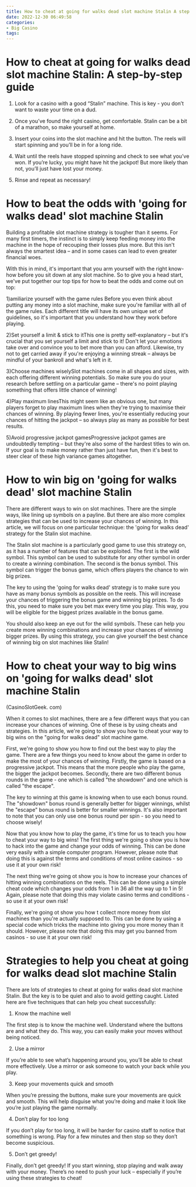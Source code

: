 ```yaml
---
title: How to cheat at going for walks dead slot machine Stalin A step by step guide
date: 2022-12-30 06:49:58
categories:
- Big Casino
tags:
---
```



#  How to cheat at going for walks dead slot machine Stalin: A step-by-step guide

1. Look for a casino with a good “Stalin” machine. This is key - you don’t want to waste your time on a dud.

2. Once you’ve found the right casino, get comfortable. Stalin can be a bit of a marathon, so make yourself at home.

3. Insert your coins into the slot machine and hit the button. The reels will start spinning and you’ll be in for a long ride.

4. Wait until the reels have stopped spinning and check to see what you’ve won. If you’re lucky, you might have hit the jackpot! But more likely than not, you’ll just have lost your money.

5. Rinse and repeat as necessary!

#  How to beat the odds with 'going for walks dead' slot machine Stalin

Building a profitable slot machine strategy is tougher than it seems. For many first timers, the instinct is to simply keep feeding money into the machine in the hope of recouping their losses plus more. But this isn't always the smartest idea – and in some cases can lead to even greater financial woes.

With this in mind, it's important that you arm yourself with the right know-how before you sit down at any slot machine. So to give you a head start, we've put together our top tips for how to beat the odds and come out on top:

1)amiliarize yourself with the game rules
Before you even think about putting any money into a slot machine, make sure you're familiar with all of the game rules. Each different title will have its own unique set of guidelines, so it's important that you understand how they work before playing.

2)Set yourself a limit & stick to itThis one is pretty self-explanatory – but it's crucial that you set yourself a limit and stick to it! Don't let your emotions take over and convince you to bet more than you can afford. Likewise, try not to get carried away if you're enjoying a winning streak – always be mindful of your bankroll and what's left in it.

3)Choose machines wiselySlot machines come in all shapes and sizes, with each offering different winning potentials. So make sure you do your research before settling on a particular game – there's no point playing something that offers little chance of winning!

4)Play maximum linesThis might seem like an obvious one, but many players forget to play maximum lines when they're trying to maximise their chances of winning. By playing fewer lines, you're essentially reducing your chances of hitting the jackpot – so always play as many as possible for best results.

5)Avoid progressive jackpot gamesProgressive jackpot games are undoubtedly tempting – but they're also some of the hardest titles to win on. If your goal is to make money rather than just have fun, then it's best to steer clear of these high variance games altogether.

#  How to win big on 'going for walks dead' slot machine Stalin

There are different ways to win on slot machines. There are the simple ways, like lining up symbols on a payline. But there are also more complex strategies that can be used to increase your chances of winning. In this article, we will focus on one particular technique: the 'going for walks dead' strategy for the Stalin slot machine.

The Stalin slot machine is a particularly good game to use this strategy on, as it has a number of features that can be exploited. The first is the wild symbol. This symbol can be used to substitute for any other symbol in order to create a winning combination. The second is the bonus symbol. This symbol can trigger the bonus game, which offers players the chance to win big prizes.

The key to using the 'going for walks dead' strategy is to make sure you have as many bonus symbols as possible on the reels. This will increase your chances of triggering the bonus game and winning big prizes. To do this, you need to make sure you bet max every time you play. This way, you will be eligible for the biggest prizes available in the bonus game.

You should also keep an eye out for the wild symbols. These can help you create more winning combinations and increase your chances of winning bigger prizes. By using this strategy, you can give yourself the best chance of winning big on slot machines like Stalin!

#  How to cheat your way to big wins on 'going for walks dead' slot machine Stalin
 (CasinoSlotGeek. com)

When it comes to slot machines, there are a few different ways that you can increase your chances of winning. One of these is by using cheats and strategies. In this article, we're going to show you how to cheat your way to big wins on the "going for walks dead" slot machine game.

First, we're going to show you how to find out the best way to play the game. There are a few things you need to know about the game in order to make the most of your chances of winning. Firstly, the game is based on a progressive jackpot. This means that the more people who play the game, the bigger the jackpot becomes. Secondly, there are two different bonus rounds in the game - one which is called "the showdown" and one which is called "the escape".

The key to winning at this game is knowing when to use each bonus round. The "showdown" bonus round is generally better for bigger winnings, whilst the "escape" bonus round is better for smaller winnings. It's also important to note that you can only use one bonus round per spin - so you need to choose wisely!

Now that you know how to play the game, it's time for us to teach you how to cheat your way to big wins! The first thing we're going o show you is how to hack into the game and change your odds of winning. This can be done very easily with a simple computer program. However, please note that doing this is against the terms and conditions of most online casinos - so use it at your own risk!

The next thing we're going ot show you is how to increase your chances of hitting winning combinations on the reels. This can be done using a simple cheat code which changes your odds from 1 in 36 all the way up to 1 in 5! Again, please note that doing this may violate casino terms and conditions - so use it at your own risk!

Finally, we're going ot show you how t collect more money from slot machines than you're actually supposed to. This can be done by using a special code which tricks the machine into giving you more money than it should. However, please note that doing this may get you banned from casinos - so use it at your own risk!

#   Strategies to help you cheat at going for walks dead slot machine Stalin

There are lots of strategies to cheat at going for walks dead slot machine Stalin. But the key is to be quiet and also to avoid getting caught. Listed here are five techniques that can help you cheat successfully:

1. Know the machine well

The first step is to know the machine well. Understand where the buttons are and what they do. This way, you can easily make your moves without being noticed.

2. Use a mirror

If you’re able to see what’s happening around you, you’ll be able to cheat more effectively. Use a mirror or ask someone to watch your back while you play.

3. Keep your movements quick and smooth

When you’re pressing the buttons, make sure your movements are quick and smooth. This will help disguise what you’re doing and make it look like you’re just playing the game normally.

4. Don’t play for too long

If you don’t play for too long, it will be harder for casino staff to notice that something is wrong. Play for a few minutes and then stop so they don’t become suspicious.

5. Don’t get greedy!

Finally, don’t get greedy! If you start winning, stop playing and walk away with your money. There’s no need to push your luck – especially if you’re using these strategies to cheat!